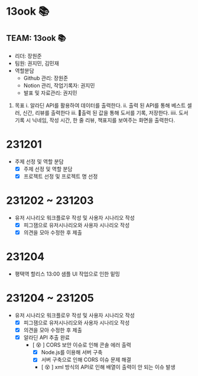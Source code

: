 # 13ook 📚
## TEAM: 13ook 📚 ##
* 리더: 장원준
* 팀원: 권지민, 김민재
* 역할분담
  * Github 관리: 장원준
  * Notion 관리, 작업기록자: 권지민
  * 발표 및 자료관리: 권지민
1. 목표
  i. 알라딘 API를 활용하여 데이터를 출력한다.
  ii. 출력 된 API를 통해 베스트 셀러, 신간, 리뷰를 출력한다
  iii. 출력 된 값을 통해 도서를 기록, 저장한다.
  iiii. 도서 기록 시 닉네임, 작성 시간, 한 줄 리뷰, 책표지를 보여주는 화면을 출력한다.

# 231201
* 주제 선정 및 역할 분담
  - [x] 주제 선정 및 역할 분담
  - [x] 프로젝트 선정 및 프로젝트 명 선정

# 231202 ~ 231203
* 유저 시나리오 워크플로우 작성 및 사용자 시나리오 작성
  - [x] 피그잼으로 유저시나리오와 사용자 시나리오 작성
  - [x] 의견을 모아 수정한 후 제출

# 231204
* 평택역 할리스 13:00 샘플 UI 작업으로 인한 밑밍

# 231204 ~ 231205
* 유저 시나리오 워크플로우 작성 및 사용자 시나리오 작성
  - [x] 피그잼으로 유저시나리오와 사용자 시나리오 작성
  - [x] 의견을 모아 수정한 후 제출
  - [x] 알라딘 API 추출 완료
      - [ 😵 ] CORS 보안 이슈로 인해 콘솔 에러 출력
         - [x] Node.js를 이용해 서버 구축
        -  [x] 서버 구축으로 인해 CORS 이슈 문제 해결
         - [ 😵 ] xml 방식의 API로 인해 배열이 출력이 안 되는 이슈 발생
